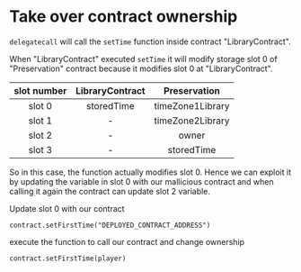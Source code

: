 # Take over contract ownership

`delegatecall` will call the `setTime` function inside contract "LibraryContract". 

When "LibraryContract" executed `setTime` it will modify storage slot 0 of "Preservation" contract because it modifies slot 0 at "LibraryContract".

| slot number | LibraryContract | Preservation |
| :-----: | :-----: | :---------: |
| slot 0 | storedTime | timeZone1Library |
| slot 1 | - | timeZone2Library |
| slot 2 | - | owner |
| slot 3 | - | storedTime |

So in this case, the function actually modifies slot 0. Hence we can exploit it by updating the variable in slot 0 with our mallicious contract and when calling it again the contract can update slot 2 variable.

Update slot 0 with our contract
```
contract.setFirstTime("DEPLOYED_CONTRACT_ADDRESS")
```

execute the function to call our contract and change ownership
```
contract.setFirstTime(player)
```

